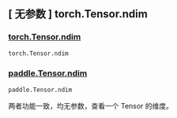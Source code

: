 ## [ 无参数 ] torch.Tensor.ndim

### [torch.Tensor.ndim](https://pytorch.org/docs/stable/generated/torch.Tensor.ndim.html)

```python
torch.Tensor.ndim
```

### [paddle.Tensor.ndim](https://www.paddlepaddle.org.cn/documentation/docs/zh/api/paddle/Tensor_cn.html#ndim)

```python
paddle.Tensor.ndim
```

两者功能一致，均无参数，查看一个 Tensor 的维度。
